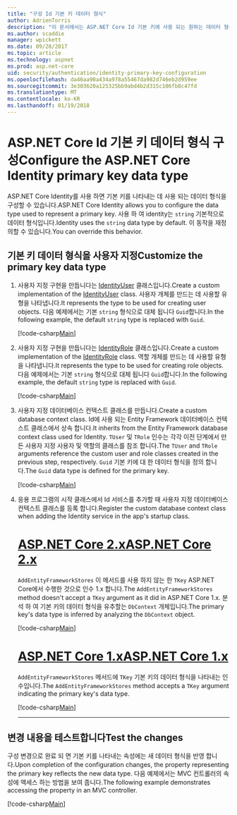 ```yaml
---
title: "구성 Id 기본 키 데이터 형식"
author: AdrienTorris
description: "이 문서에서는 ASP.NET Core Id 기본 키에 사용 되는 원하는 데이터 형식 구성 하기 위한 단계를 설명 합니다."
ms.author: scaddie
manager: wpickett
ms.date: 09/28/2017
ms.topic: article
ms.technology: aspnet
ms.prod: asp.net-core
uid: security/authentication/identity-primary-key-configuration
ms.openlocfilehash: da46aa90a434a978a55467da982d746eb2d959ee
ms.sourcegitcommit: 3e303620a125325bb9abd4b2d315c106fb8c47fd
ms.translationtype: MT
ms.contentlocale: ko-KR
ms.lasthandoff: 01/19/2018
---
```

# <a name="configure-the-aspnet-core-identity-primary-key-data-type"></a><span data-ttu-id="16940-103">ASP.NET Core Id 기본 키 데이터 형식 구성</span><span class="sxs-lookup"><span data-stu-id="16940-103">Configure the ASP.NET Core Identity primary key data type</span></span>

<span data-ttu-id="16940-104">ASP.NET Core Identity를 사용 하면 기본 키를 나타내는 데 사용 되는 데이터 형식을 구성할 수 있습니다.</span><span class="sxs-lookup"><span data-stu-id="16940-104">ASP.NET Core Identity allows you to configure the data type used to represent a primary key.</span></span> <span data-ttu-id="16940-105">사용 하 여 identity는 `string` 기본적으로 데이터 형식입니다.</span><span class="sxs-lookup"><span data-stu-id="16940-105">Identity uses the `string` data type by default.</span></span> <span data-ttu-id="16940-106">이 동작을 재정의할 수 있습니다.</span><span class="sxs-lookup"><span data-stu-id="16940-106">You can override this behavior.</span></span>

## <a name="customize-the-primary-key-data-type"></a><span data-ttu-id="16940-107">기본 키 데이터 형식을 사용자 지정</span><span class="sxs-lookup"><span data-stu-id="16940-107">Customize the primary key data type</span></span>

1. <span data-ttu-id="16940-108">사용자 지정 구현을 만듭니다는 [IdentityUser](https://docs.microsoft.com/aspnet/core/api/microsoft.aspnetcore.identity.entityframeworkcore.identityuser-1) 클래스입니다.</span><span class="sxs-lookup"><span data-stu-id="16940-108">Create a custom implementation of the [IdentityUser](https://docs.microsoft.com/aspnet/core/api/microsoft.aspnetcore.identity.entityframeworkcore.identityuser-1) class.</span></span> <span data-ttu-id="16940-109">사용자 개체를 만드는 데 사용할 유형을 나타냅니다.</span><span class="sxs-lookup"><span data-stu-id="16940-109">It represents the type to be used for creating user objects.</span></span> <span data-ttu-id="16940-110">다음 예제에서는 기본 `string` 형식으로 대체 됩니다 `Guid`합니다.</span><span class="sxs-lookup"><span data-stu-id="16940-110">In the following example, the default `string` type is replaced with `Guid`.</span></span>

    [!code-csharp[Main](identity/sample/src/ASPNET-IdentityDemo-PrimaryKeysConfig/Models/ApplicationUser.cs?highlight=4&range=7-13)]

1. <span data-ttu-id="16940-111">사용자 지정 구현을 만듭니다는 [IdentityRole](https://docs.microsoft.com/aspnet/core/api/microsoft.aspnetcore.identity.entityframeworkcore.identityrole-1) 클래스입니다.</span><span class="sxs-lookup"><span data-stu-id="16940-111">Create a custom implementation of the [IdentityRole](https://docs.microsoft.com/aspnet/core/api/microsoft.aspnetcore.identity.entityframeworkcore.identityrole-1) class.</span></span> <span data-ttu-id="16940-112">역할 개체를 만드는 데 사용할 유형을 나타냅니다.</span><span class="sxs-lookup"><span data-stu-id="16940-112">It represents the type to be used for creating role objects.</span></span> <span data-ttu-id="16940-113">다음 예제에서는 기본 `string` 형식으로 대체 됩니다 `Guid`합니다.</span><span class="sxs-lookup"><span data-stu-id="16940-113">In the following example, the default `string` type is replaced with `Guid`.</span></span>
    
    [!code-csharp[Main](identity/sample/src/ASPNET-IdentityDemo-PrimaryKeysConfig/Models/ApplicationRole.cs?highlight=3&range=7-12)]
    
1. <span data-ttu-id="16940-114">사용자 지정 데이터베이스 컨텍스트 클래스를 만듭니다.</span><span class="sxs-lookup"><span data-stu-id="16940-114">Create a custom database context class.</span></span> <span data-ttu-id="16940-115">Id에 사용 되는 Entity Framework 데이터베이스 컨텍스트 클래스에서 상속 합니다.</span><span class="sxs-lookup"><span data-stu-id="16940-115">It inherits from the Entity Framework database context class used for Identity.</span></span> <span data-ttu-id="16940-116">`TUser` 및 `TRole` 인수는 각각 이전 단계에서 만든 사용자 지정 사용자 및 역할의 클래스를 참조 합니다.</span><span class="sxs-lookup"><span data-stu-id="16940-116">The `TUser` and `TRole` arguments reference the custom user and role classes created in the previous step, respectively.</span></span> <span data-ttu-id="16940-117">`Guid` 기본 키에 대 한 데이터 형식을 정의 합니다.</span><span class="sxs-lookup"><span data-stu-id="16940-117">The `Guid` data type is defined for the primary key.</span></span>

    [!code-csharp[Main](identity/sample/src/ASPNET-IdentityDemo-PrimaryKeysConfig/Data/ApplicationDbContext.cs?highlight=3&range=9-26)]
    
1. <span data-ttu-id="16940-118">응용 프로그램의 시작 클래스에서 Id 서비스를 추가할 때 사용자 지정 데이터베이스 컨텍스트 클래스를 등록 합니다.</span><span class="sxs-lookup"><span data-stu-id="16940-118">Register the custom database context class when adding the Identity service in the app's startup class.</span></span>

    # <a name="aspnet-core-2xtabaspnetcore2x"></a>[<span data-ttu-id="16940-119">ASP.NET Core 2.x</span><span class="sxs-lookup"><span data-stu-id="16940-119">ASP.NET Core 2.x</span></span>](#tab/aspnetcore2x)
    
    <span data-ttu-id="16940-120">`AddEntityFrameworkStores` 이 메서드를 사용 하지 않는 한 `TKey` ASP.NET Core에서 수행한 것으로 인수 1.x 합니다.</span><span class="sxs-lookup"><span data-stu-id="16940-120">The `AddEntityFrameworkStores` method doesn't accept a `TKey` argument as it did in ASP.NET Core 1.x.</span></span> <span data-ttu-id="16940-121">분석 하 여 기본 키의 데이터 형식을 유추할는 `DbContext` 개체입니다.</span><span class="sxs-lookup"><span data-stu-id="16940-121">The primary key's data type is inferred by analyzing the `DbContext` object.</span></span>
    
    [!code-csharp[Main](identity/sample/src/ASPNETv2-IdentityDemo-PrimaryKeysConfig/Startup.cs?highlight=6-8&range=25-37)]
    
    # <a name="aspnet-core-1xtabaspnetcore1x"></a>[<span data-ttu-id="16940-122">ASP.NET Core 1.x</span><span class="sxs-lookup"><span data-stu-id="16940-122">ASP.NET Core 1.x</span></span>](#tab/aspnetcore1x)
    
    <span data-ttu-id="16940-123">`AddEntityFrameworkStores` 메서드에 `TKey` 기본 키의 데이터 형식을 나타내는 인수입니다.</span><span class="sxs-lookup"><span data-stu-id="16940-123">The `AddEntityFrameworkStores` method accepts a `TKey` argument indicating the primary key's data type.</span></span>
    
    [!code-csharp[Main](identity/sample/src/ASPNET-IdentityDemo-PrimaryKeysConfig/Startup.cs?highlight=9-11&range=39-55)]
    
    ---

## <a name="test-the-changes"></a><span data-ttu-id="16940-124">변경 내용을 테스트합니다</span><span class="sxs-lookup"><span data-stu-id="16940-124">Test the changes</span></span>

<span data-ttu-id="16940-125">구성 변경으로 완료 되 면 기본 키를 나타내는 속성에는 새 데이터 형식을 반영 합니다.</span><span class="sxs-lookup"><span data-stu-id="16940-125">Upon completion of the configuration changes, the property representing the primary key reflects the new data type.</span></span> <span data-ttu-id="16940-126">다음 예제에서는 MVC 컨트롤러의 속성에 액세스 하는 방법을 보여 줍니다.</span><span class="sxs-lookup"><span data-stu-id="16940-126">The following example demonstrates accessing the property in an MVC controller.</span></span>

[!code-csharp[Main](identity/sample/src/ASPNET-IdentityDemo-PrimaryKeysConfig/Controllers/AccountController.cs?name=snippet_GetCurrentUserId&highlight=6)]
